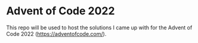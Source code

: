 # Advent of Code 2022

This repo will be used to host the solutions I came up with for the Advent of Code 2022 (https://adventofcode.com/).
